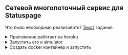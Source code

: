 <h2>Cетевой многопоточный сервис для Statuspage</h2>

Что было необходимо реализовать? [Текст](ТЗ%20по%20дипломному%20проекту.pdf) задания.

<details>
  <summary>Приложение работает на heroku</summary>

https://skillbox-diplom1.herokuapp.com/status_page.html
</details>

<details>
  <summary>Запустить его и simulator</summary>

В первом терминале: 
```bash
go run ./third_party/simulator
```

Во втором терминале:
```bash
go run ./cmd/statuspage
```

Проверяем ссылки в браузере
http://localhost:8383/mms
http://localhost:8000/status_page.html
</details>

<details>
  <summary>Создать docker контейнер и запустить</summary>

```bash
docker build -t skillbox:v1 .
docker run -p 1000:8383 -p 8000:8000 skillbox:v1
```

Проверяем ссылки в браузере
http://localhost:1000/mms
http://localhost:8000/status_page.html
</details>

